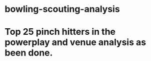 # bowling-scouting-analysis
# Top 25 pinch hitters in the powerplay and venue analysis as been done. 
